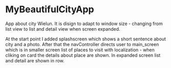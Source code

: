 # MyBeautifulCityApp

App about city Wielun. It is disign to adapt to window size - changing from list view to list and detail view when screen expanded. 

At the start point I added splashscreen which shows a short sentence about city and a photo. 
After that the navController directs user to main_screen which is in smaller screen list of places to visit with localization - 
when cliking on card the details about place are shown. In expanded screen list and detail are shown in row.
